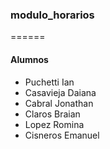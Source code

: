 ### modulo_horarios
======
#### Alumnos

- Puchetti Ian
- Casavieja Daiana
- Cabral Jonathan
- Claros Braian
- Lopez Romina
- Cisneros Emanuel
